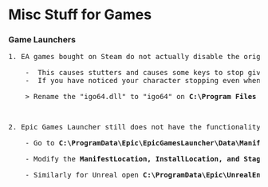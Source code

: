 # Misc Stuff for Games



### Game Launchers
 <pre>1. EA games bought on Steam do not actually disable the origin overlay even if you have disabled it in   the launcher. 
   
    -  This causes stutters and causes some keys to stop giving input in the game.
    -  If you have noticed your character stopping even when you have pressed the button, this might fix it.
    
    > Rename the "igo64.dll" to "igo64" on <b>C:\Program Files (x86)\Origin</b>
</pre>
<p>&nbsp;</p>

<pre>2. Epic Games Launcher still does not have the functionality to remember games on external hdds. Having to reverify them is a pain.

    - Go to <b>C:\ProgramData\Epic\EpicGamesLauncher\Data\Manifests</b>
  
    - Modify the <b>ManifestLocation, InstallLocation, and StagingLocation</b> values in the manifest to point to the new install directory using notepad.

    - Similarly for Unreal open <b>C:\ProgramData\Epic\UnrealEngineLauncher\LauncherInstalled.dat</b> and change <b>InstallLocation</b>
</pre>

